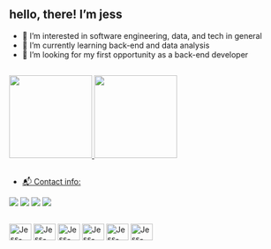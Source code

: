 ## hello, there! I’m jess
- 👀 I’m interested in software engineering, data, and tech in general
- 📑 I’m currently learning back-end and data analysis
- 🚀 I’m looking for my first opportunity as a back-end developer
##

<div>
<a href="https://github.com/jwandrey">
<img height="150em" src="https://github-readme-stats.vercel.app/api/top-langs/?username=jwandrey&layout=compact&langs_count=7&theme=dracula"/>
<img height="150em" src="https://github-readme-stats.vercel.app/api?username=jwandrey&show_icons=true&theme=dracula&include_all_commits=true&count_private=true"/>
</div>

##

- 📬 Contact info:

<div> 
  <a href="https://instagram.com/wanjesss" target="_blank"><img src="https://img.shields.io/badge/-Instagram-%23E4405F?style=for-the-badge&logo=instagram&logoColor=white" target="_blank"></a>
  <a href="https://discord.gg/jPHmgEu2" target="_blank"><img src="https://img.shields.io/badge/Discord-7289DA?style=for-the-badge&logo=discord&logoColor=white" target="_blank"></a> 
  <a href = "mailto:jwandreyy@gmail.com"><img src="https://img.shields.io/badge/-Gmail-%23333?style=for-the-badge&logo=gmail&logoColor=white" target="_blank"></a>
  <a href="https://www.linkedin.com/in/wanjess" target="_blank"><img src="https://img.shields.io/badge/-LinkedIn-%230077B5?style=for-the-badge&logo=linkedin&logoColor=white" target="_blank"></a> 
  
</div>

##

<div>
  <img align="center" alt="Jess-Figma" height="30" width="40" src="https://cdn.jsdelivr.net/gh/devicons/devicon/icons/figma/figma-original.svg" />
  <img align="center" alt="Jess-JavaScript" height="30" width="40" src="https://cdn.jsdelivr.net/gh/devicons/devicon/icons/javascript/javascript-plain.svg" />  
  <img align="center" alt="Jess-VSCode" height="30" width="40" src="https://cdn.jsdelivr.net/gh/devicons/devicon/icons/vscode/vscode-original.svg" />
  <img align="center" alt="Jess-Git" height="30" width="40" src="https://cdn.jsdelivr.net/gh/devicons/devicon/icons/git/git-original.svg" />
  <img align="center" alt="Jess-Python" height="30" width="40" src="https://cdn.jsdelivr.net/gh/devicons/devicon/icons/python/python-original.svg" />
  <img align="center" alt="Jess-PGSQL" height="30" width="40" src="https://cdn.jsdelivr.net/gh/devicons/devicon/icons/postgresql/postgresql-original.svg" />
</div>




<!---
jwandrey/jwandrey is a ✨ special ✨ repository because its `README.md` (this file) appears on your GitHub profile.
You can click the Preview link to take a look at your changes.
--->
